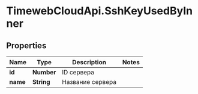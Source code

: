# TimewebCloudApi.SshKeyUsedByInner

## Properties

Name | Type | Description | Notes
------------ | ------------- | ------------- | -------------
**id** | **Number** | ID сервера | 
**name** | **String** | Название сервера | 


